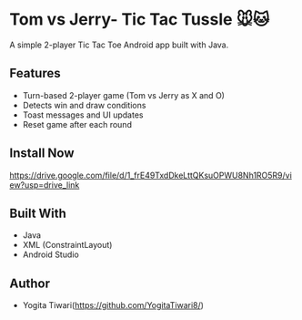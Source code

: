 # Tom vs Jerry- Tic Tac Tussle 🐭🐱

A simple 2-player Tic Tac Toe Android app built with Java.

## Features
- Turn-based 2-player game (Tom vs Jerry as X and O)
- Detects win and draw conditions
- Toast messages and UI updates
- Reset game after each round

## Install Now
https://drive.google.com/file/d/1_frE49TxdDkeLttQKsuOPWU8Nh1RO5R9/view?usp=drive_link

## Built With
- Java
- XML (ConstraintLayout)
- Android Studio

## Author
- Yogita Tiwari(https://github.com/YogitaTiwari8/)

